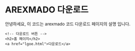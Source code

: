 <!DOCTYPE html>
<html lang="ko">
<head>
    <meta charset="UTF-8">
    <title>AREXMADO 다운로드</title>
</head>
<body>
    <!-- 여기 제목 부분 -->
    <h1>AREXMADO 다운로드</h1>
    <p>안녕하세요, 이 코드는 arexmado 코드 다운로드 페이지의 설명 입니다.</p>

    <!-- 다운로드 버튼 -->
    <h2>홈 페이지</h2>
    <a href="lgoe.html">다운로드</a>
</body>
</html>

